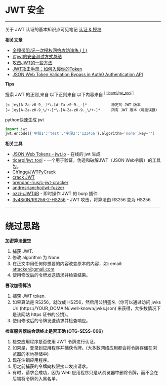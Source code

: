 # JWT 安全

---

关于 JWT 认证的基本知识点可见笔记 [认证 & 授权](../../../../Develop/Web/笔记/认证&授权.md#JWT)

**相关文章**
- [全程带阻:记一次授权网络攻防演练 (上) ](https://www.freebuf.com/vuls/211842.html)
- [对jwt的安全测试方式总结](https://saucer-man.com/information_security/377.html)
- [攻击JWT的一些方法 ](https://xz.aliyun.com/t/6776)
- [JWT攻击手册：如何入侵你的Token](https://mp.weixin.qq.com/s/x43D718Tw3LZ4QGFxjLjuw)
- [JSON Web Token Validation Bypass in Auth0 Authentication API](https://insomniasec.com/blog/auth0-jwt-validation-bypass)

**Tips**

搜索 JWT 的正则,来自 以下正则来自 以下内容来自 <sup>[ [ticarpi/jwt_tool](https://github.com/ticarpi/jwt_tool#tips) ]</sup>
```re
[= ]ey[A-Za-z0-9_-]*\.[A-Za-z0-9._-]*           稳定的 JWT 版本
[= ]ey[A-Za-z0-9_\/+-]*\.[A-Za-z0-9._\/+-]*     所有 JWT 版本（可能误报）
```
python快速生成 jwt
```python
import jwt
jwt.encode({'字段1':'test','字段2':'123456'},algorithm='none',key='')
```

**相关工具**
- [JSON Web Tokens - jwt.io](https://jwt.io/) - 在线的 jwt 生成
- [ticarpi/jwt_tool](https://github.com/ticarpi/jwt_tool) - 一个用于验证，伪造和破解JWT（JSON Web令牌）的工具包。
- [Ch1ngg/JWTPyCrack](https://github.com/Ch1ngg/JWTPyCrack)
- [crack JWT](https://pastebin.com/tv99bTNg)
- [brendan-rius/c-jwt-cracker](https://github.com/brendan-rius/c-jwt-cracker)
- [andresriancho/jwt-fuzzer](https://github.com/andresriancho/jwt-fuzzer)
- [ozzi-/JWT4B](https://github.com/ozzi-/JWT4B) - 即时操作 JWT 的 burp 插件
- [3v4Si0N/RS256-2-HS256](https://github.com/3v4Si0N/RS256-2-HS256) - JWT 攻击，将算法由 RS256 变为 HS256

---

# 绕过思路

**加密算法置空**
1. 捕获 JWT.
2. 修改 algorithm 为 None.
3. 在正⽂中⽤任何你想要的内容改变原本的内容，如: email: attacker@gmail.com
4. 使⽤修改后的令牌发送请求并检查结果。

**篡改加密算法**
1. 捕获 JWT token.
2. 如果算法是 RS256，就改成 HS256，然后⽤公钥签名（你可以通过访问 jwks Uri (https://YOUR_DOMAIN/.well-known/jwks.json) 来获得，⼤多数情况下是该网站 https 证书的公钥）。
3. 使⽤修改后的令牌发送请求并检查响应。

**检查服务器端会话终⽌是否正确 (OTG-SESS-006)**
1. 检查应用程序是否使用 JWT 令牌进行认证。
2. 如果是，登录到应用程序并捕获令牌。(⼤多数网络应⽤都会将令牌存储在浏览器的本地存储中)
3. 现在注销应用程序。
4. 用之前捕获的令牌向权限接口发出请求。
5. 有时，请求会成功，因为 Web 应用程序只是从浏览器中删除令牌，而不会在后端将令牌列⼊黑名单。
